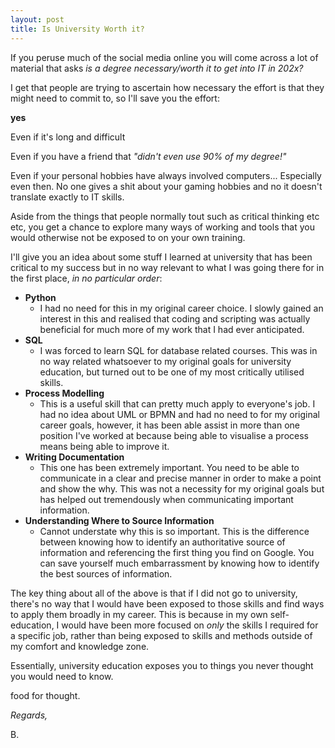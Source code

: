 ```yaml
---
layout: post
title: Is University Worth it?
---
```

If you peruse much of the social media online you will come across a lot of material that asks *is a degree necessary/worth it to get into IT in 202x?*

I get that people are trying to ascertain how necessary the effort is that they might need to commit to, so I'll save you the effort:

 **yes**

Even if it's long and difficult

Even if you have a friend that *"didn't even use 90% of my degree!"*

Even if your personal hobbies have always involved computers... Especially even then. No one gives a shit about your gaming hobbies and no it doesn't translate exactly to IT skills.

Aside from the things that people normally tout such as critical thinking etc etc, you get a chance to explore many ways of working and tools that you would otherwise not be exposed to on your own training.

I'll give you an idea about some stuff I learned at university that has been critical to my success but in no way relevant to what I was going there for in the first place, *in no particular order*:

+ **Python**
  + I had no need for this in my original career choice. I slowly gained an interest in this and realised that coding and scripting was actually beneficial for much more of my work that I had ever anticipated.
+ **SQL**
  + I was forced to learn SQL for database related courses. This was in no way related whatsoever to my original goals for university education, but turned out to be one of my most critically utilised skills.
+ **Process Modelling**
  + This is a useful skill that can pretty much apply to everyone's job. I had no idea about UML or BPMN and had no need to for my original career goals, however, it has been able assist in more than one position I've worked at because being able to visualise a process means being able to improve it.
+ **Writing Documentation**
  + This one has been extremely important. You need to be able to communicate in a clear and precise manner in order to make a point and show the why. This was not a necessity for my original goals but has helped out tremendously when communicating important information.
+ **Understanding Where to Source Information**
  + Cannot understate why  this is so important. This is the difference between knowing how to identify an authoritative source of information and referencing the first thing you find on Google. You can save yourself much embarrassment by knowing how to identify the best sources of information.

The key thing about all of the above is that if I did not go to university, there's no way that I would have been exposed to those skills and find ways to apply them broadly in my career. This is because in my own self-education, I would have been more focused on *only* the skills I required for a specific job, rather than being exposed to skills and methods outside of my comfort and knowledge zone.

Essentially, university education exposes you to things you never thought you would need to know.

food for thought.

*Regards,*

B.